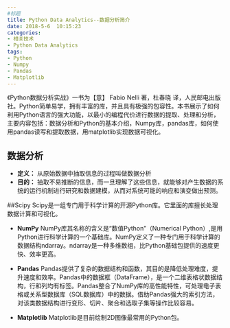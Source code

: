 ```yaml
---
#标题
title: Python Data Analytics--数据分析简介
date: 2018-5-6  10:15:23
categories: 
- 相关技术
- Python Data Analytics
tags: 
- Python
- Numpy
- Pandas
- Matplotlib
---
```

《Python数据分析实战》一书为【意】 Fabio Nelli 著，杜春晓 译，人民邮电出版社。Python简单易学，拥有丰富的库，并且具有极强的包容性。本书展示了如何利用Python语言的强大功能，以最小的编程代价进行数据的提取、处理和分析，主要内容包括：数据分析和Python的基本介绍，Numpy库，pandas库，如何使用pandas读写和提取数据，用matplotlib实现数据可视化。
<!--more-->
## 数据分析
* **定义：**
从原始数据中抽取信息的过程叫做数据分析
* **目的：**
抽取不易推断的信息，而一旦理解了这些信息，就能够对产生数据的系统的运行机制进行研究和数据建模，从而对系统可能的响应和演变做出预测。

##Scipy
Scipy是一组专门用于科学计算的开源Python库。它里面的库擅长处理数据计算和可视化。

* **NumPy**
NumPy库其名称的含义是“数值Python”（Numerical Python）,是用Python进行科学计算的一个基础库。NumPy定义了一种专门用于科学计算的数据结构ndarray。ndarray是一种多维数组，比Python基础包提供的速度更快、效率更高。

* **Pandas**
Pandas提供了复杂的数据结构和函数，其目的是降低处理难度，提升速度和效率。Pandas中的数据框（DataFrame），是一个二维表格状数据结构，行和列均有标签。Pandas整合了NumPy库的高性能特性，可处理电子表格或关系型数据库（SQL数据库）中的数据。借助Pandas强大的索引方法，对该类数据结构进行变形、切片、聚合和选取子集等操作比较容易。

* **Matplotlib**
Matplotlib是目前绘制2D图像最常用的Python包。
